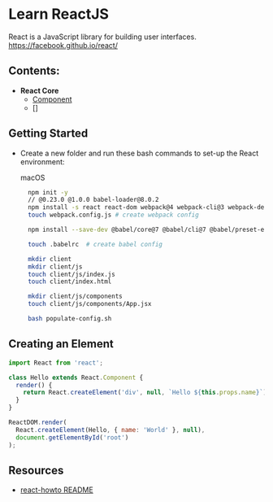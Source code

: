 # Learn ReactJS

React is a JavaScript library for building user interfaces.
https://facebook.github.io/react/

## Contents:
- **React Core**
  - [Component](./component/)
  - []

## Getting Started
- Create a new folder and run these bash commands to set-up the React environment:

  macOS

  ```bash
    npm init -y
    // @0.23.0 @1.0.0 babel-loader@8.0.2
    npm install -s react react-dom webpack@4 webpack-cli@3 webpack-dev-server@3 style-loader css-loader babel-loader  # install webpack, dev server and path
    touch webpack.config.js # create webpack config

    npm install --save-dev @babel/core@7 @babel/cli@7 @babel/preset-env@7 @babel/preset-react@7 # setup babel

    touch .babelrc  # create babel config

    mkdir client
    mkdir client/js
    touch client/js/index.js
    touch client/index.html

    mkdir client/js/components
    touch client/js/components/App.jsx

    bash populate-config.sh

  ```

## Creating an Element
```js
import React from 'react';

class Hello extends React.Component {
  render() {
    return React.createElement('div', null, `Hello ${this.props.name}`);
  }
}

ReactDOM.render(
  React.createElement(Hello, { name: 'World' }, null),
  document.getElementById('root')
);
```

## Resources
- [react-howto README](https://github.com/petehunt/react-howto)
